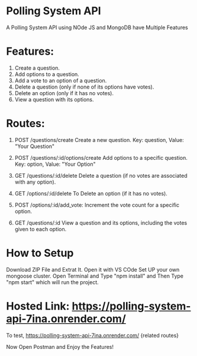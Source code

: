 # Polling System API

A Polling System API using NOde JS and MongoDB have Multiple Features

# Features:

1. Create a question.
2. Add options to a question.
3. Add a vote to an option of a question.
4. Delete a question (only if none of its options have votes).
5. Delete an option (only if it has no votes).
6. View a question with its options.


# Routes:

1. POST /questions/create  Create a new question.
Key: question,
Value: "Your Question"

2. POST /questions/:id/options/create  Add options to a specific question.
Key: option,
Value: "Your Option"

3. GET /questions/:id/delete    Delete a question (if no votes are associated with any option).

4. GET /options/:id/delete   To Delete an option (if it has no votes).

5. POST /options/:id/add_vote: Increment the vote count for a specific option.

6. GET /questions/:id   View a question and its options, including the votes given to each option.

# How to Setup
Download ZIP File and Extrat It.
Open it with VS COde
Set UP your own mongoose cluster.
Open Terminal and Type "npm install"
and Then Type "npm start" which will run the project.

# Hosted Link: https://polling-system-api-7ina.onrender.com/

To test, https://polling-system-api-7ina.onrender.com/ {related routes}

Now Open Postman and Enjoy the Features!
